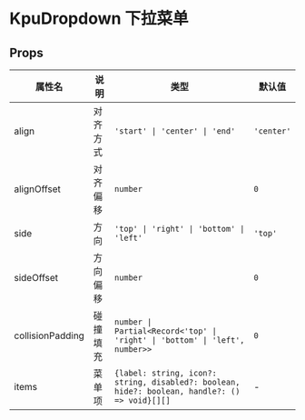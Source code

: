 # KpuDropdown 下拉菜单

## Props

| 属性名           | 说明     | 类型                                                                                          | 默认值     |
| ---------------- | -------- | --------------------------------------------------------------------------------------------- | ---------- |
| align            | 对齐方式 | `'start' \| 'center' \| 'end'`                                                                | `'center'` |
| alignOffset      | 对齐偏移 | `number`                                                                                      | `0`        |
| side             | 方向     | `'top' \| 'right' \| 'bottom' \| 'left'`                                                      | `'top'`    |
| sideOffset       | 方向偏移 | `number`                                                                                      | `0`        |
| collisionPadding | 碰撞填充 | `number \| Partial<Record<'top' \| 'right' \| 'bottom' \| 'left', number>>`                   | `0`        |
| items            | 菜单项   | `{label: string, icon?: string, disabled?: boolean, hide?: boolean, handle?: () => void}[][]` | -          |


